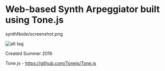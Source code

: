# Web-based Synth Arpeggiator built using Tone.js

synthNode/screenshot.png

![alt tag](https://raw.githubusercontent.com/alexschultzAZ/synthNode/screenshot.png)

Created Summer 2016

Tone.js - https://github.com/Tonejs/Tone.js
